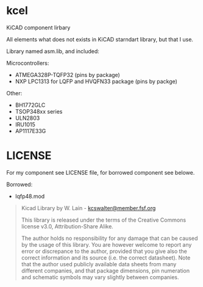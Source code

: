 kcel
====

KiCAD component lirbary

All elements what does not exists in KiCAD starndart library, but that I use.

Library named asm.lib, and included:

Microcontrollers:
* ATMEGA328P-TQFP32 (pins by package)
* NXP LPC1313 for LQFP and HVQFN33 package (pins by packge)

Other:
* BH1772GLC
* TSOP348xx series  
* ULN2803
* IRU1015
* AP1117E33G


LICENSE
========

For my component see LICENSE file,
for borrowed component see belowe.

Borrowed:
* lqfp48.mod
> Kicad Library by W. Lain - kcswalter@member.fsf.org
> 
> This library is released under the terms of the Creative Commons license v3.0, Attribution-Share Alike.
> 
> The author holds no responsibility for any damage that can be caused by the usage of this library. You are however welcome to report any error or discrepance to the author, provided that you give also the correct information and its source (i.e. the correct datasheet).
> Note that the author used publicly available data sheets from many different companies, and that package dimensions, pin numeration and schematic symbols may vary slightly between companies.

